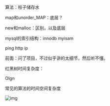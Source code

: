 算法：柱子储存水

map和unorder_MAP：底层？



new和malloc：区别，以及底层

mysql的索引结构：innodb myisam

ping http ip



前面：问了项目，不过似乎讲的太细节，然后听不懂。



红黑树时间复杂度：

Olgn

常见的算法的时间空间复杂度

![img](http://hongyitong.github.io/img/%E7%AE%97%E6%B3%95%E5%A4%8D%E6%9D%82%E5%BA%A6.png)

